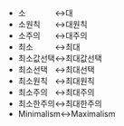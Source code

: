 

#
- 소ㅤㅤㅤㅤ↔대
- 소원칙ㅤㅤ↔대원칙
- 소주의ㅤㅤ↔대주의
- 최소ㅤㅤㅤ↔최대
- 최소값선택↔최대값선택
- 최소선택ㅤ↔최대선택
- 최소원칙ㅤ↔최대원칙
- 최소주의ㅤ↔최대주의
- 최소한주의↔최대한주의
- Minimalism↔Maximalism
